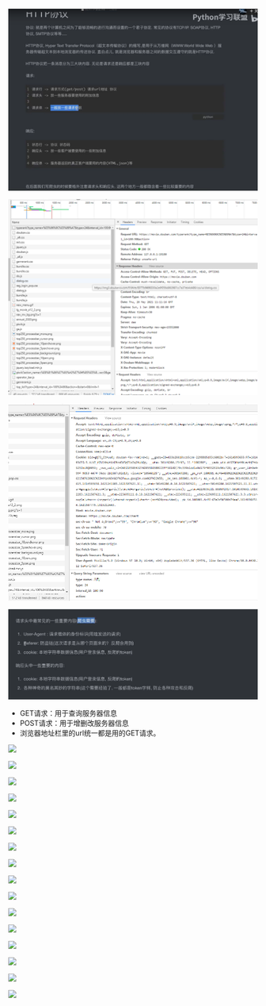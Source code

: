 ![](Python学习笔记/01.png)

![](Python学习笔记/02.png)

![](Python学习笔记/03.png)

![](Python学习笔记/04.png)

* GET请求：用于查询服务器信息
* POST请求：用于增删改服务器信息
* 浏览器地址栏里的url统一都是用的GET请求。

![](Python学习笔记/05.png)

![](Python学习笔记/06.png)

![](Python学习笔记/07.png)

![](Python学习笔记/08.png)

![](Python学习笔记/09.png)

![](Python学习笔记/10.png)

![](Python学习笔记/11.png)

![](Python学习笔记/12.png)

![](Python学习笔记/13.png)

![](Python学习笔记/14.png)

![](Python学习笔记/15.png)

![](Python学习笔记/16.png)

![](Python学习笔记/17.png)

![](Python学习笔记/18.png)

![](Python学习笔记/19.png)

![](Python学习笔记/20.png)



